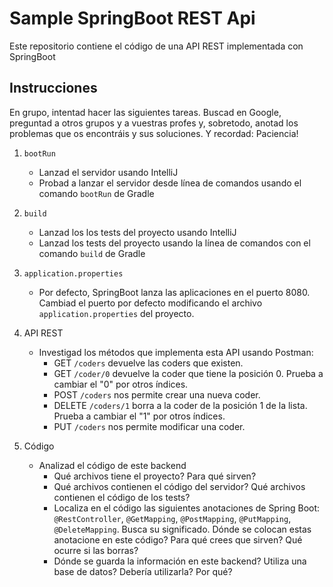 # Sample SpringBoot REST Api

Este repositorio contiene el código de una API REST implementada con SpringBoot


## Instrucciones

En grupo, intentad hacer las siguientes tareas. Buscad en Google, preguntad a otros grupos y a vuestras profes y, sobretodo, 
anotad los problemas que os encontráis y sus soluciones. Y recordad: Paciencia! 

1. `bootRun`
   - Lanzad el servidor usando IntelliJ
   - Probad a lanzar el servidor desde línea de comandos usando el comando `bootRun` de Gradle
2. `build`
   - Lanzad los los tests del proyecto usando IntelliJ
   - Lanzad los tests del proyecto usando la línea de comandos con el comando `build` de Gradle

3. `application.properties`
   - Por defecto, SpringBoot lanza las aplicaciones en el puerto 8080. Cambiad el puerto por defecto modificando el archivo `application.properties` del proyecto.

4. API REST
   - Investigad los métodos que implementa esta API usando Postman:
     - GET `/coders` devuelve las coders que existen.
     - GET `/coder/0` devuelve la coder que tiene la posición 0. Prueba a cambiar el "0" por otros índices.
     - POST `/coders` nos permite crear una nueva coder.
     - DELETE `/coders/1` borra a la coder de la posición 1 de la lista. Prueba a cambiar el "1" por otros índices.
     - PUT `/coders` nos permite modificar una coder.
5. Código
   - Analizad el código de este backend
     - Qué archivos tiene el proyecto? Para qué sirven?
     - Qué archivos contienen el código del servidor? Qué archivos contienen el código de los tests?
     - Localiza en el código las siguientes anotaciones de Spring Boot: `@RestController`, `@GetMapping`, `@PostMapping`, `@PutMapping`, `@DeleteMapping`. Busca su significado. Dónde se colocan estas anotacione en este código? Para qué crees que sirven? Qué ocurre si las borras?
     - Dónde se guarda la información en este backend? Utiliza una base de datos? Debería utilizarla? Por qué?